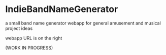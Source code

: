 # IndieBandNameGenerator
a small band name generator webapp for general amusement and musical project ideas

webapp URL is on the right

(WORK IN PROGRESS)